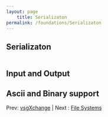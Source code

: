 ```yaml
---
layout: page
    title: Serializaton
permalink: /foundations/Serializaton
---
```


## Serializaton

~~~ cpp
~~~

## Input and Output

## Ascii and Binary support

Prev: [vsgXchange](vsgXchange.md) | Next : [File Systems](FileSystem.md)

